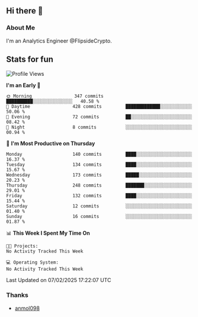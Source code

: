 ## Hi there 👋

### About Me

I'm an Analytics Engineer @FlipsideCrypto.
  
## Stats for fun


<!--START_SECTION:waka-->
![Profile Views](http://img.shields.io/badge/Profile%20Views-0-blue)

**I'm an Early 🐤** 

```text
🌞 Morning                347 commits         ██████████░░░░░░░░░░░░░░░   40.58 % 
🌆 Daytime                428 commits         █████████████░░░░░░░░░░░░   50.06 % 
🌃 Evening                72 commits          ██░░░░░░░░░░░░░░░░░░░░░░░   08.42 % 
🌙 Night                  8 commits           ░░░░░░░░░░░░░░░░░░░░░░░░░   00.94 % 
```
📅 **I'm Most Productive on Thursday** 

```text
Monday                   140 commits         ████░░░░░░░░░░░░░░░░░░░░░   16.37 % 
Tuesday                  134 commits         ████░░░░░░░░░░░░░░░░░░░░░   15.67 % 
Wednesday                173 commits         █████░░░░░░░░░░░░░░░░░░░░   20.23 % 
Thursday                 248 commits         ███████░░░░░░░░░░░░░░░░░░   29.01 % 
Friday                   132 commits         ████░░░░░░░░░░░░░░░░░░░░░   15.44 % 
Saturday                 12 commits          ░░░░░░░░░░░░░░░░░░░░░░░░░   01.40 % 
Sunday                   16 commits          ░░░░░░░░░░░░░░░░░░░░░░░░░   01.87 % 
```


📊 **This Week I Spent My Time On** 

```text
🐱‍💻 Projects: 
No Activity Tracked This Week

💻 Operating System: 
No Activity Tracked This Week
```


 Last Updated on 07/02/2025 17:22:07 UTC
<!--END_SECTION:waka-->

### Thanks
 - [anmol098](https://github.com/anmol098/waka-readme-stats/)
  
